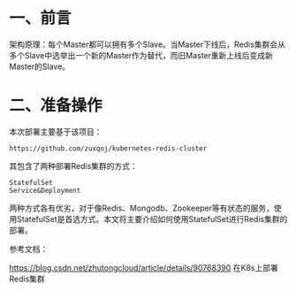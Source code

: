 # 一、前言

架构原理：每个Master都可以拥有多个Slave。当Master下线后，Redis集群会从多个Slave中选举出一个新的Master作为替代，而旧Master重新上线后变成新Master的Slave。

# 二、准备操作

本次部署主要基于该项目：

`https://github.com/zuxqoj/kubernetes-redis-cluster`

其包含了两种部署Redis集群的方式：
```
StatefulSet
Service&Deployment
```
两种方式各有优劣，对于像Redis、Mongodb、Zookeeper等有状态的服务，使用StatefulSet是首选方式。本文将主要介绍如何使用StatefulSet进行Redis集群的部署。

参考文档：

https://blog.csdn.net/zhutongcloud/article/details/90768390  在K8s上部署Redis集群
